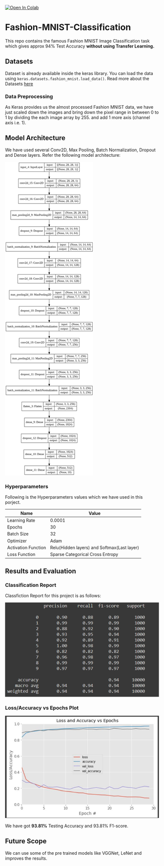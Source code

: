 
[![Open In Colab](https://colab.research.google.com/assets/colab-badge.svg)](https://colab.research.google.com/github/harshdhamecha/Fashion-MNIST-Classification/blob/master/Fashion_MNIST.ipynb)

# Fashion-MNIST-Classification
This repo contains the famous Fashion MNIST Image Classification task which gives approx 94% Test Accuracy **without using Transfer Learning.**

## Datasets 
Dataset is already available inside the keras library. You can load the data using `keras.datasets.fashion_mnist.load_data()`. Read more about the Datasets [here](https://www.kaggle.com/zalando-research/fashionmnist)

### Data Preprocessing
As Keras provides us the almost processed Fashion MNIST data, we have just scaled down the images and bring down the pixel range in between 0 to 1 by dividing the each image array by 255. and add 1 more axis (channel axis i.e. 1).

## Model Architecture
We have used several Conv2D, Max Pooling, Batch Normalization, Dropout and Dense layers. Refer the following model architecture:  

![](model-architecture.png)

### Hyperparameters  

Following is the Hyperparameters values which we have used in this porject.  

Name | Value
-----|------
Learning Rate | 0.0001
Epochs | 30
Batch Size | 32
Optimizer | Adam
Activation Function | Relu(Hidden layers) and Softmax(Last layer)
Loss Function | Sparse Categorical Cross Entropy

## Results and Evaluation

### Classification Report
Classfiction Report for this project is as follows: 

![](classification_report.PNG)

### Loss/Accuracy vs Epochs Plot

![](loss-acc-plot.JPG)  

We have got **93.81%** Testing Accuracy and 93.81% F1-score.

## Future Scope
We can use some of the pre trained models like VGGNet, LeNet and improves the results.  
